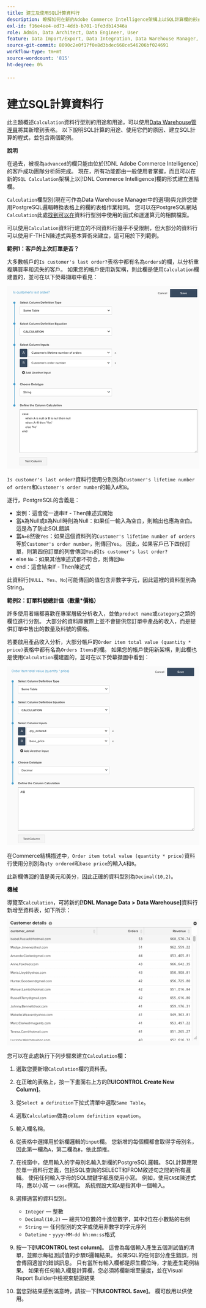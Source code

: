 ```yaml
---
title: 建立及使用SQL計算資料行
description: 瞭解如何在新的Adobe Commerce Intelligence架構上以SQL計算欄的形式建立進階欄。
exl-id: f16e4ee4-ed73-4ddb-b701-1fe3db14346a
role: Admin, Data Architect, Data Engineer, User
feature: Data Import/Export, Data Integration, Data Warehouse Manager, SQL Report Builder, Commerce Tables
source-git-commit: 8090c2e0f17f0e8d3bdec668ce546206bf024691
workflow-type: tm+mt
source-wordcount: '815'
ht-degree: 0%

---
```


# 建立SQL計算資料行

此主題概述`Calculation`資料行型別的用途和用途，可以使用[Data Warehouse管理員](../data-warehouse-mgr/tour-dwm.md)將其新增到表格。 以下說明SQL計算的用途、使用它們的原因、建立SQL計算的程式，並包含兩個範例。

**說明**

在過去，被視為`advanced`的欄只能由位於[!DNL Adobe Commerce Intelligence]的客戶成功團隊分析師完成。 現在，所有功能都由一般使用者掌握，而且可以在新的`SQL Calculation`架構上以[!DNL Commerce Intelligence]欄的形式建立進階欄。

`Calculation`欄型別(現在可作為Data Warehouse Manager中的選項)與允許您使用PostgreSQL邏輯轉換表格上的欄的表格作業相同。 您可以在PostgreSQL網站`Calculation`此處[找到可以在](https://www.postgresql.org/docs/9.6/functions.html)資料行型別中使用的函式和運運算元的相關檔案。

可以使用`Calculation`資料行建立的不同資料行幾乎不受限制，但大部分的資料行可以使用IF-THEN陳述式與基本算術來建立，這可用於下列範例。

**範例1：客戶的上次訂單是否？**

大多數帳戶的`Is customer's last order?`表格中都有名為`orders`的欄，以分析重複購買率和流失的客戶。 如果您的帳戶使用新架構，則此欄是使用`Calculation`欄建置的，並可在以下熒幕擷取中看見：

![](../../assets/Is_customer_s_last_order.png)

`Is customer's last order?`資料行使用分別別為`Customer's lifetime number of orders`和`Customer's order number`的輸入`A`和`B`。

逐行，PostgreSQL的含義是：

* 案例：這會從一連串If - Then陳述式開始
* 當`A`為Null或`B`為Null時則為Null：如果任一輸入為空白，則輸出也應為空白。 這是為了防止SQL錯誤
* 當`A=B`然後`Yes`：如果這個資料列的`Customer's lifetime number of orders`等於`Customer's order number`，則傳回`Yes`。 因此，如果客戶已下四份訂單，則第四份訂單的列會傳回`Yes`的`Is customer's last order?`
* else `No`：如果其他陳述式都不符合，則傳回`No`
* end：這會結束If - Then陳述式

此資料行(`NULL`、`Yes`、`No`)可能傳回的值包含非數字字元，因此這裡的資料型別為String。

**範例2：訂單料號總計值（數量*價格）**

許多使用者端都喜歡在專案層級分析收入，並依`product name`或`category`之類的欄位進行分割。 大部分的資料庫實際上並不會提供您訂單中產品的收入，而是提供訂單中售出的數量及料號的價格。

若要啟用產品收入分析，大部分帳戶的`Order item total value (quantity * price)`表格中都有名為`Orders Items`的欄。 如果您的帳戶使用新架構，則此欄也是使用`Calculation`欄建置的，並可在以下熒幕擷圖中看到：

![](../../assets/Order_item_total_value.png)

在Commerce結構描述中，`Order item total value (quantity * price)`資料行使用分別別為`qty ordered`和`base price`的輸入`A`和`B`。

此新欄傳回的值是美元和美分，因此正確的資料型別為`Decimal(10,2)`。

**機械**

導覽至`Calculation`，可將新的&#x200B;**[!DNL Manage Data > Data Warehouse]**&#x200B;資料行新增至資料表，如下所示：

![](../../assets/blobid2.png)

您可以在此處執行下列步驟來建立`Calculation`欄：

1. 選取您要新增`Calculation`欄的資料表。
1. 在正確的表格上，按一下畫面右上方的&#x200B;**[!UICONTROL Create New Column]**。
1. 從`Select a definition`下拉式清單中選取`Same Table`。
1. 選取`Calculation`做為`column definition equation`。
1. 輸入欄名稱。
1. 從表格中選擇用於新欄邏輯的`input`欄。 您新增的每個欄都會取得字母別名，因此第一欄為`A`，第二欄為`B`，依此類推。
1. 在視窗中，使用輸入的字母別名輸入新欄的PostgreSQL邏輯。 SQL計算應限於單一資料行定義，包括SQL查詢的SELECT和FROM敘述句之間的所有邏輯。 使用任何輸入字母的SQL關鍵字都應使用小寫。 例如，使用`CASE`陳述式時，應以小寫 — `case`撰寫。 系統假設大寫`A`是指其中一個輸入。
1. 選擇適當的資料型別。
   * `Integer` — 整數
   * `Decimal(10,2)` — 總共10位數的十進位數字，其中2位在小數點的右側
   * `String` — 任何型別的文字或使用非數字的字元序列
   * `Datetime` - `yyyy-MM-dd hh:mm:ss`格式

1. 按一下&#x200B;**[!UICONTROL test column]**。 這會為每個輸入產生五個測試值的清單，並顯示每組測試值的步驟6邏輯結果。 如果SQL的任何部分產生錯誤，則會傳回適當的錯誤訊息。 只有當所有輸入欄都是原生欄位時，才能產生範例結果。 如果有任何輸入欄是計算欄，您必須將欄新增至量度，並在Visual Report Builder中檢視來驗證結果

1. 當您對結果感到滿意時，請按一下&#x200B;**[!UICONTROL Save]**。 欄可啟用以供使用。
